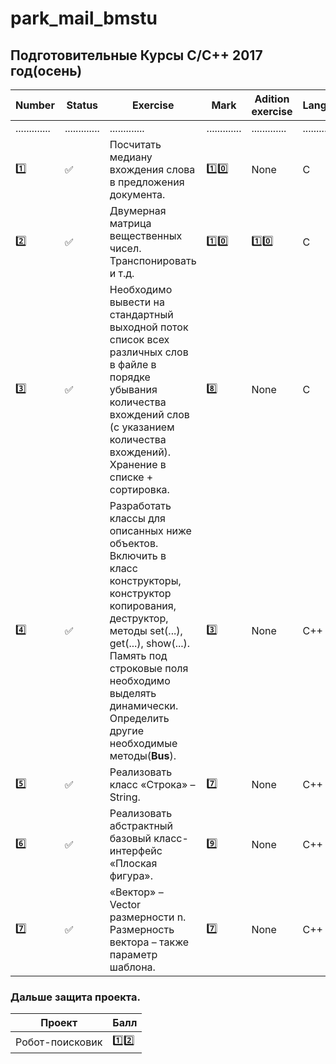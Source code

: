 # park_mail_bmstu
## Подготовительные Курсы C/C++ 2017 год(осень)
| Number | Status | Exercise | Mark | Adition exercise | Language |
|------|------|----------|------|---------|---|
| ............. | ............. | ............. | ............. |............. | .............|
| :one: | :white_check_mark: | Посчитать медиану вхождения слова в предложения документа. |  :one::zero: | None | C |
| :two: | :white_check_mark: | Двумерная матрица вещественных чисел. Транспонировать и т.д. | :one::zero: | :one::zero: | C |
| :three: | :white_check_mark: | Необходимо вывести на стандартный выходной поток список всех различных слов в файле в порядке убывания количества вхождений слов (с указанием количества вхождений). Хранение в списке + сортировка. | :eight: | None | C |
| :four: | :white_check_mark: | Разработать классы для описанных ниже объектов. Включить в класс конструкторы, конструктор копирования, деструктор, методы set(...), get(...), show(...). Память под строковые поля необходимо выделять динамически. Определить другие необходимые методы(**Bus**).| :three: | None | C++ |
| :five: | :white_check_mark: | Реализовать класс «Строка» – String. | :seven: | None | C++ |
| :six: | :white_check_mark: | Реализовать абстрактный базовый класс-интерфейс «Плоская фигура». | :nine: | None | C++ |
| :seven: | :white_check_mark: | «Вектор» – Vector размерности n. Размерность вектора – также параметр шаблона. | :seven: | None | C++ |

### Дальше защита проекта.
| Проект |  Балл |
| --- | ---|
| Робот-поисковик | :one::two: |
